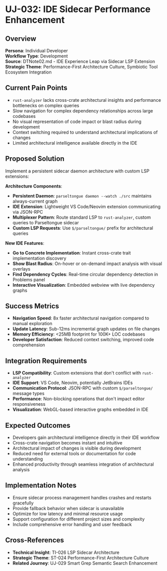 # UJ-032: IDE Sidecar Performance Enhancement

## Overview
**Persona**: Individual Developer  
**Workflow Type**: Development  
**Source**: DTNote02.md - IDE Experience Leap via Sidecar LSP Extension  
**Strategic Theme**: Performance-First Architecture Culture, Symbiotic Tool Ecosystem Integration

## Current Pain Points
- `rust-analyzer` lacks cross-crate architectural insights and performance bottlenecks on complex queries
- Slow navigation for complex dependency relationships across large codebases
- No visual representation of code impact or blast radius during development
- Context switching required to understand architectural implications of changes
- Limited architectural intelligence available directly in the IDE

## Proposed Solution
Implement a persistent sidecar daemon architecture with custom LSP extensions:

**Architecture Components**:
- **Persistent Daemon**: `parseltongue daemon --watch ./src` maintains always-current graph
- **IDE Extension**: Lightweight VS Code/Neovim extension communicating via JSON-RPC
- **Multiplexer Pattern**: Route standard LSP to `rust-analyzer`, custom queries to Parseltongue sidecar
- **Custom LSP Requests**: Use `$/parseltongue/` prefix for architectural queries

**New IDE Features**:
- **Go to Concrete Implementation**: Instant cross-crate trait implementation discovery
- **Show Blast Radius**: On-hover or on-demand impact analysis with visual overlays
- **Find Dependency Cycles**: Real-time circular dependency detection in Problems panel
- **Interactive Visualization**: Embedded webview with live dependency graphs

## Success Metrics
- **Navigation Speed**: 8x faster architectural navigation compared to manual exploration
- **Update Latency**: Sub-12ms incremental graph updates on file changes
- **Memory Efficiency**: <25MB footprint for 100K+ LOC codebases
- **Developer Satisfaction**: Reduced context switching, improved code comprehension

## Integration Requirements
- **LSP Compatibility**: Custom extensions that don't conflict with `rust-analyzer`
- **IDE Support**: VS Code, Neovim, potentially JetBrains IDEs
- **Communication Protocol**: JSON-RPC with custom `$/parseltongue/` message types
- **Performance**: Non-blocking operations that don't impact editor responsiveness
- **Visualization**: WebGL-based interactive graphs embedded in IDE

## Expected Outcomes
- Developers gain architectural intelligence directly in their IDE workflow
- Cross-crate navigation becomes instant and intuitive
- Architectural impact of changes is visible during development
- Reduced need for external tools or documentation for code understanding
- Enhanced productivity through seamless integration of architectural analysis

## Implementation Notes
- Ensure sidecar process management handles crashes and restarts gracefully
- Provide fallback behavior when sidecar is unavailable
- Optimize for low latency and minimal resource usage
- Support configuration for different project sizes and complexity
- Include comprehensive error handling and user feedback

## Cross-References
- **Technical Insight**: TI-026 LSP Sidecar Architecture
- **Strategic Theme**: ST-024 Performance-First Architecture Culture
- **Related Journey**: UJ-029 Smart Grep Semantic Search Enhancement